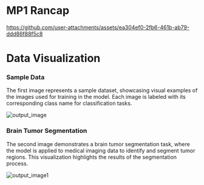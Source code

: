 # MP1 Rancap

https://github.com/user-attachments/assets/ea304ef0-2fb6-461b-ab79-ddd86f88f5c8

# Data Visualization

### Sample Data
The first image represents a sample dataset, showcasing visual examples of the images used for training in the model. Each image is labeled with its corresponding class name for classification tasks.

![output_image](https://github.com/user-attachments/assets/6b953c1c-d7dd-473e-94b7-b44eeff9f18c)

### Brain Tumor Segmentation
The second image demonstrates a brain tumor segmentation task, where the model is applied to medical imaging data to identify and segment tumor regions. This visualization highlights the results of the segmentation process.

![output_image1](https://github.com/user-attachments/assets/91b1fdfc-1b4c-4092-8a7f-259ce9e1062d)


